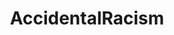 ---
title: AccidentalRacism
crosslinks:
- funny
- CrappyDesign
- NegativeWithGold
- CorporateFacepalm
- livven
- nevertellmetheodds
- videos
- finlandConspiracy
- ProCSS
- news
- accidentalswastika
- ProtectAndServe
- the_cheeto
- ProRevenge
- dontdeadopeninside
- forwardsfromhitler
- vegan
- stevenuniverse
- nottheonion
- australia
---